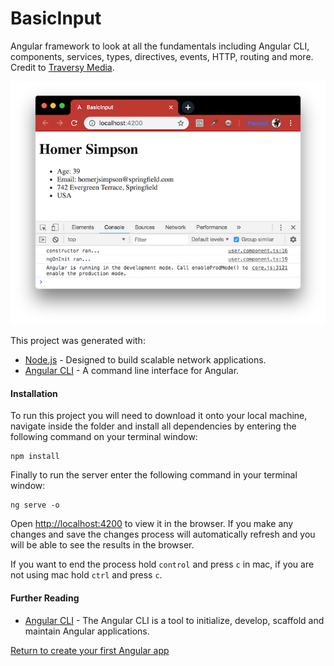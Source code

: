 # BasicInput
Angular framework to look at all the fundamentals including Angular CLI, components, services, types, directives, events, HTTP, routing and more. Credit to [Traversy Media](https://www.youtube.com/watch?v=KhzGSHNhnbI).

![basic-component](./img/basic-component.png)

This project was generated with:
- [Node.js](https://nodejs.org/en/download/package-manager/) - Designed to build scalable network applications.
- [Angular CLI](https://github.com/angular/angular-cli) - A command line interface for Angular.

#### Installation
To run this project you will need to download it onto your local machine, navigate inside the folder and install all dependencies by entering the following command on your terminal window:
```
npm install
```
Finally to run the server enter the following command in your terminal window:
```
ng serve -o
```
Open [http://localhost:4200](http://localhost:4200) to view it in the browser. If you make any changes and save the changes process will automatically refresh and you will be able to see the results in the browser.

If you want to end the process hold `control` and press `c` in mac, if you are not using mac hold `ctrl` and press `c`.

#### Further Reading
- [Angular CLI](https://github.com/angular/angular-cli/wiki) - The Angular CLI is a tool to initialize, develop, scaffold and maintain Angular applications.

[Return to create your first Angular app](../README.md)
